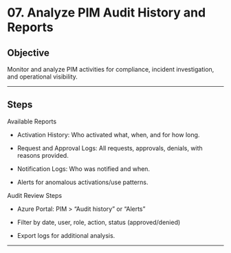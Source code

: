 # 07. Analyze PIM Audit History and Reports


## Objective

Monitor and analyze PIM activities for compliance, incident investigation, and operational visibility.

---

## Steps

Available Reports
* Activation History: Who activated what, when, and for how long.

* Request and Approval Logs: All requests, approvals, denials, with reasons provided.

* Notification Logs: Who was notified and when.

* Alerts for anomalous activations/use patterns.

Audit Review Steps
* Azure Portal: PIM > “Audit history” or “Alerts”

* Filter by date, user, role, action, status (approved/denied)

* Export logs for additional analysis.

---


